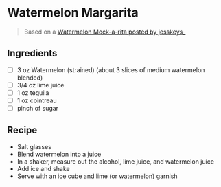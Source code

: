 <!-- Do not modify sections with "AUTO-*". They are updated by make.py -->

# Watermelon Margarita

> Based on a [Watermelon Mock-a-rita posted by jesskeys_](https://www.instagram.com/jesskeys_)

<!-- rating=3; (User can specify rating on scale of 1-5) -->
<!-- AUTO-UserRating -->
<!-- /AUTO-UserRating -->

<!-- name_image=watermelon_margarita.jpg; (User can specify image name) -->
<!-- AUTO-Image -->
<!-- /AUTO-Image -->

## Ingredients

* [ ] 3 oz Watermelon (strained) (about 3 slices of medium watermelon blended)
* [ ] 3/4 oz lime juice
* [ ] 1 oz tequila
* [ ] 1 oz cointreau
* [ ] pinch of sugar

## Recipe

* Salt glasses
* Blend watermelon into a juice
* In a shaker, measure out the alcohol, lime juice, and watermelon juice
* Add ice and shake
* Serve with an ice cube and lime (or watermelon) garnish
